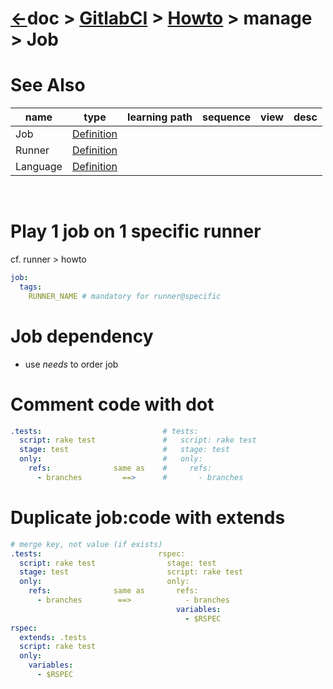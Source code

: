 # [&larr;][Repo_Readme]doc > [GitlabCI][Topic_Readme] > [Howto][STopic_List] > manage >  Job

[//]: #(Reference)
[Repo_Readme]:   ../../README.md
[Topic_Readme]:  ../README.md
[STopic_List]:   ../list/obj_list.md


[Job_Whatis]:       ../whatis/job_whatis.md
[Language_Whatis]:  ../whatis/language_whatis.md
[Runner_Whatis]:    ../whatis/runner_whatis.md

# See Also 

|name|type|learning path|sequence|view|desc|
|-|-|-|-|-|-|
|Job|[Definition][Job_Whatis]|
|Runner|[Definition][Runner_Whatis]|
|Language|[Definition][Language_Whatis]|
<br>

# Play 1 job on 1 specific runner
cf. runner > howto
```yaml
job:
  tags:
    RUNNER_NAME # mandatory for runner@specific
```

# Job dependency
- use *needs* to order job

# Comment code with dot
```yaml
.tests:                           # tests:
  script: rake test               #   script: rake test
  stage: test                     #   stage: test
  only:                           #   only:
    refs:              same as    #     refs:          
      - branches         ==>      #       - branches   
```
# Duplicate job:code with extends
```yaml
# merge key, not value (if exists)
.tests:                          rspec:
  script: rake test                stage: test
  stage: test                      script: rake test
  only:                            only:
    refs:              same as       refs:
      - branches        ==>            - branches
                                     variables:
                                       - $RSPEC
rspec:
  extends: .tests
  script: rake test
  only:
    variables:
      - $RSPEC
```      